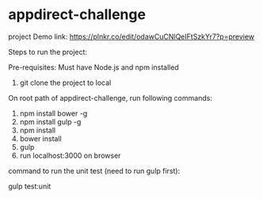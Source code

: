 # appdirect-challenge

project Demo link: https://plnkr.co/edit/odawCuCNlQeIFtSzkYr7?p=preview

Steps to run the project:

Pre-requisites: Must have Node.js and npm installed

1. git clone the project to local

On root path of appdirect-challenge, run following commands:

1. npm install bower -g
2. npm install gulp -g
3. npm install
4. bower install
5. gulp
6. run localhost:3000 on browser

command to run the unit test (need to run gulp first):

gulp test:unit
